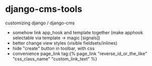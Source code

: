 # django-cms-tools

customizing django / django-cms

- somehow link app_hook and template together (make apphook selectable via template -> magic [signals]) 
- better change view styles (visible fieldsets/inlines)
- hide "create" button in toolbar, with css
- convenience page_link tag:{% page_link "reverse_id_or_the_like" "css_class_name" "custom_link_text" %}

